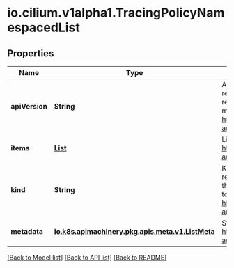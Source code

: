 # io.cilium.v1alpha1.TracingPolicyNamespacedList
## Properties

| Name | Type | Description | Notes |
|------------ | ------------- | ------------- | -------------|
| **apiVersion** | **String** | APIVersion defines the versioned schema of this representation of an object. Servers should convert recognized schemas to the latest internal value, and may reject unrecognized values. More info: https://git.k8s.io/community/contributors/devel/sig-architecture/api-conventions.md#resources | [optional] [default to null] |
| **items** | [**List**](io.cilium.v1alpha1.TracingPolicyNamespaced.md) | List of tracingpoliciesnamespaced. More info: https://git.k8s.io/community/contributors/devel/sig-architecture/api-conventions.md | [default to null] |
| **kind** | **String** | Kind is a string value representing the REST resource this object represents. Servers may infer this from the endpoint the client submits requests to. Cannot be updated. In CamelCase. More info: https://git.k8s.io/community/contributors/devel/sig-architecture/api-conventions.md#types-kinds | [optional] [default to null] |
| **metadata** | [**io.k8s.apimachinery.pkg.apis.meta.v1.ListMeta**](io.k8s.apimachinery.pkg.apis.meta.v1.ListMeta.md) | Standard list metadata. More info: https://git.k8s.io/community/contributors/devel/sig-architecture/api-conventions.md#types-kinds | [optional] [default to null] |

[[Back to Model list]](../README.md#documentation-for-models) [[Back to API list]](../README.md#documentation-for-api-endpoints) [[Back to README]](../README.md)


